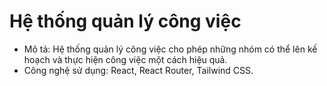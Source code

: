 # Hệ thống quản lý công việc
- Mô tả: Hệ thống quản lý công việc cho phép những nhóm có thể lên kế hoạch và thực hiện công việc một cách hiệu quả.
- Công nghệ sử dụng: React, React Router, Tailwind CSS.
